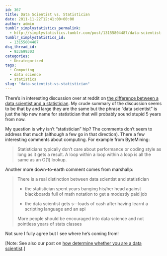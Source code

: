 ```yaml
---
id: 367
title: Data Scientist vs. Statistician
date: 2011-11-22T12:41:00+00:00
author: admin
tumblr_simplystatistics_permalink:
  - http://simplystatistics.tumblr.com/post/13155804487/data-scientist-vs-statistician
tumblr_simplystatistics_id:
  - 13155804487
dsq_thread_id:
  - 933699303
categories:
  - Uncategorized
tags:
  - Computing
  - data science
  - statistics
slug: "data-scientist-vs-statistician"
---
```

There&#8217;s in interesting discussion over at reddit on <a href="http://www.reddit.com/r/MachineLearning/comments/mhodz/data_scientist_vs_statistician/" target="_blank">the difference between a data scientist and a statistician</a>. My crude summary of the discussion seems to be that by and large they are the same but the phrase &#8220;data scientist&#8221; is just the hip new name for statistician that will probably sound stupid 5 years from now.

My question is why isn&#8217;t &#8220;statistician&#8221; hip? The comments don&#8217;t seem to address that much (although a few go in that direction). There a few interesting comments about computing. For example from ByteMining:

> Statisticians typically don&#8217;t care about performance or coding style as long as it gets a result. A loop within a loop within a loop is all the same as an O(1) lookup.<br />

Another more down-to-earth comment comes from marshallp:

> There is a real distinction between data scientist and statistician
> 
>   * the statistician spent years banging his/her head against blackboards full of math notation to get a modestly paid job
> 
>   * the data scientist gets s&#8212;loads of cash after having learnt a scripting language and an api
> 
> More people should be encouraged into data science and not pointless years of stats classes

Not sure I fully agree but I see where he&#8217;s coming from!

[Note: See also our post on <a href="http://simplystatistics.tumblr.com/post/11271228367/datascientist" target="_blank">how determine whether you are a data scientist</a>.]
